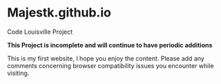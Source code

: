 # Majestk.github.io
Code Louisville Project

**This Project is incomplete and will continue to have periodic additions**

This is my first website, I hope you enjoy the content.
Please add any comments concerning browser compatibility issues you encounter while visiting.
